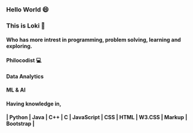 ### Hello World 😄
### This is Loki 🎇
#### Who has more intrest in programming, problem solving, learning and exploring.
#### Philocodist 💻
#### Data Analytics
#### ML & AI
#### Having knowledge in,
#### | Python | Java | C++ | C | JavaScript | CSS | HTML | W3.CSS | Markup | Bootstrap |
<!--
**Logkesh/Logkesh** is a ✨ _special_ ✨ repository because its `README.md` (this file) appears on your GitHub profile.

Here are some ideas to get you started:

- 🔭 I’m currently working on ...
- 🌱 I’m currently learning ...
- 👯 I’m looking to collaborate on ...
- 🤔 I’m looking for help with ...
- 💬 Ask me about ...
- 📫 How to reach me: ...
- 😄 Pronouns: ...
- ⚡ Fun fact: ...
-->
